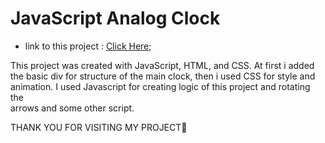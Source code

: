 # JavaScript Analog Clock
- link to this project : [Click Here](https://omidfarhangnia.github.io/Analog-Clock-JS-Project/);

This project was created with JavaScript, HTML, and CSS. At first i added the basic div for structure of the main  clock, then i used CSS for style and animation. I used Javascript for creating logic of this project and rotating the  
arrows and some other script.  

THANK YOU FOR VISITING MY PROJECT🙏